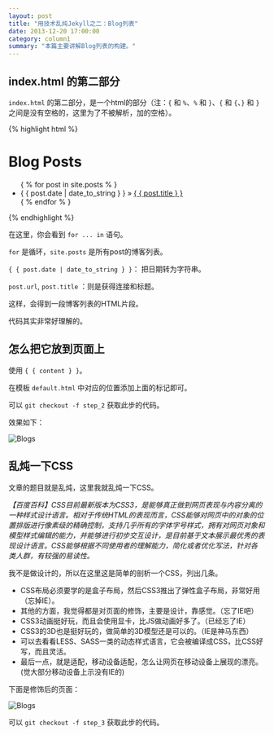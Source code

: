 ```yaml
---
layout: post
title: "用技术乱炖Jekyll之二：Blog列表"
date: 2013-12-20 17:00:00
category: column1
summary: "本篇主要讲解Blog列表的构建。"
---
```


## index.html 的第二部分

`index.html` 的第二部分，是一个html的部分（注：`{` 和 `%`、`%` 和 `}`、`{` 和 `{`、`}` 和 `}`之间是没有空格的，这里为了不被解析，加的空格）。

{% highlight html %}

<div id="home">
    <h1>Blog Posts</h1>
    <ul class="posts">
        { % for post in site.posts % }
        <li>
            <span>{ { post.date | date_to_string } }</span>
            &raquo;
            <a href="{ { post.url } }">{ { post.title } }</a>
        </li>
        { % endfor % }
    </ul>
</div>

{% endhighlight %}

在这里，你会看到 `for ... in` 语句。

`for` 是循环，`site.posts` 是所有post的博客列表。

`{ { post.date | date_to_string } }`： 把日期转为字符串。

`post.url`, `post.title` ：则是获得连接和标题。

这样，会得到一段博客列表的HTML片段。

代码其实非常好理解的。

## 怎么把它放到页面上

使用 `{ { content } }`。

在模板 `default.html` 中对应的位置添加上面的标记即可。

可以 `git checkout -f step_2` 获取此步的代码。

效果如下：

![Blogs](http://ww4.sinaimg.cn/large/71c50075jw1ebp4n5lhlfj20kn02vjrf.jpg)

## 乱炖一下CSS

文章的题目就是乱炖，这里我就乱炖一下CSS。

*【百度百科】CSS目前最新版本为CSS3，是能够真正做到网页表现与内容分离的一种样式设计语言。相对于传统HTML的表现而言，CSS能够对网页中的对象的位置排版进行像素级的精确控制，支持几乎所有的字体字号样式，拥有对网页对象和模型样式编辑的能力，并能够进行初步交互设计，是目前基于文本展示最优秀的表现设计语言。CSS能够根据不同使用者的理解能力，简化或者优化写法，针对各类人群，有较强的易读性。*

我不是做设计的，所以在这里这是简单的剖析一个CSS，列出几条。

* CSS布局必须要学的是盒子布局，然后CSS3推出了弹性盒子布局，非常好用（忘掉IE）。
* 其他的方面，我觉得都是对页面的修饰，主要是设计，靠感觉。（忘了IE吧）
* CSS3动画挺好玩，而且会使用显卡，比JS做动画好多了。（已经忘了IE）
* CSS3的3D也是挺好玩的，做简单的3D模型还是可以的。（IE是神马东西）
* 可以去看看LESS、SASS一类的动态样式语言，它会被编译成CSS，比CSS好写，而且灵活。
* 最后一点，就是适配，移动设备适配，怎么让网页在移动设备上展现的漂亮。(觉大部分移动设备上示没有IE的)

下面是修饰后的页面：

![Blogs](http://ww4.sinaimg.cn/large/71c50075jw1ebp5tyl648j20md09sab5.jpg)

可以 `git checkout -f step_3` 获取此步的代码。